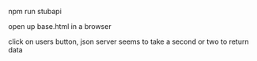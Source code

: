 npm run stubapi

open up base.html in a browser

click on users button, json server seems to take a second or two to return data